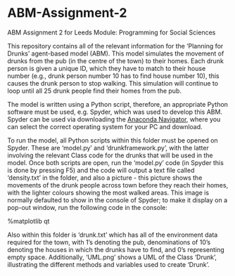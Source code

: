 # ABM-Assignment-2
ABM Assignment 2 for Leeds Module: Programming for Social Sciences

This repository contains all of the relevant information for the ‘Planning for Drunks’ agent-based model (ABM). This model simulates the movement of drunks from the pub (in the centre of the town) to their homes. Each drunk person is given a unique ID, which they have to match to their house number (e.g., drunk person number 10 has to find house number 10), this causes the drunk person to stop walking.  This simulation will continue to loop until all 25 drunk people find their homes from the pub.


The model is written using a Python script, therefore, an appropriate Python software must be used, e.g. Spyder, which was used to develop this ABM. Spyder can be used via downloading the [Anaconda Navigator](https://www.anaconda.com/download/), where you can select the correct operating system for your PC and download.

To run the model, all Python scripts within this folder must be opened on Spyder. These are ‘model.py’ and ‘drunkframework.py’, with the latter involving the relevant Class code for the drunks that will be used in the model. 
Once both scripts are open, run the ‘model.py’ code (in Spyder this is done by pressing F5) and the code will output a text file called ‘density.txt’ in the folder, and also a picture - this picture shows the movements of the drunk people across town before they reach their homes, with the lighter colours showing the most walked areas. This image is normally defaulted to show in the console of Spyder; to make it display on a pop-out window, run the following code in the console: 

%matplotlib qt

Also within this folder is ‘drunk.txt’ which has all of the environment data required for the town, with 1’s denoting the pub, denominations of 10’s denoting the houses in which the drunks have to find, and 0’s representing empty space. Additionally, ‘UML.png’ shows a UML of the Class ‘Drunk’, illustrating the different methods and variables used to create ‘Drunk’.
